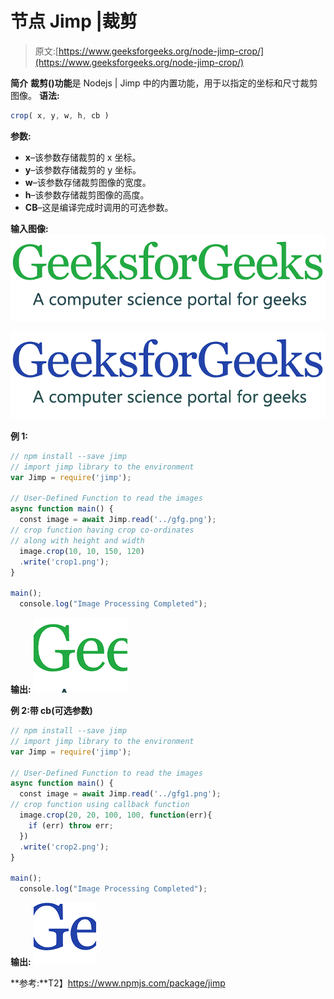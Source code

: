 # 节点 Jimp |裁剪

> 原文:[https://www.geeksforgeeks.org/node-jimp-crop/](https://www.geeksforgeeks.org/node-jimp-crop/)

**简介**
**裁剪()功能**是 Nodejs | Jimp 中的内置功能，用于以指定的坐标和尺寸裁剪图像。
**语法:**

```js
crop( x, y, w, h, cb )

```

**参数:**

*   **x**–该参数存储裁剪的 x 坐标。
*   **y**–该参数存储裁剪的 y 坐标。
*   **w**–该参数存储裁剪图像的宽度。
*   **h**–该参数存储裁剪图像的高度。
*   **CB**–这是编译完成时调用的可选参数。

**输入图像:**
![](img/11d75a22300d1eaf21322ef1a88a13d0.png)

![](img/290a52d70280cfd5211f5083f062f10e.png)

**例 1:**

```js
// npm install --save jimp
// import jimp library to the environment
var Jimp = require('jimp');

// User-Defined Function to read the images
async function main() {
  const image = await Jimp.read('../gfg.png');
// crop function having crop co-ordinates
// along with height and width
  image.crop(10, 10, 150, 120) 
  .write('crop1.png');
}

main();
  console.log("Image Processing Completed");
```

**输出:**
![](img/67e7b9087477c724ec5a22fd00a3252e.png)

**例 2:带 cb(可选参数)**

```js
// npm install --save jimp
// import jimp library to the environment
var Jimp = require('jimp');

// User-Defined Function to read the images
async function main() {
  const image = await Jimp.read('../gfg1.png');
// crop function using callback function
  image.crop(20, 20, 100, 100, function(err){
    if (err) throw err;
  })
  .write('crop2.png');
}

main();
  console.log("Image Processing Completed");
```

**输出:**
![](img/4bac5a380f0370000d9a24cff77fcc58.png)

**参考:**T2】https://www.npmjs.com/package/jimp